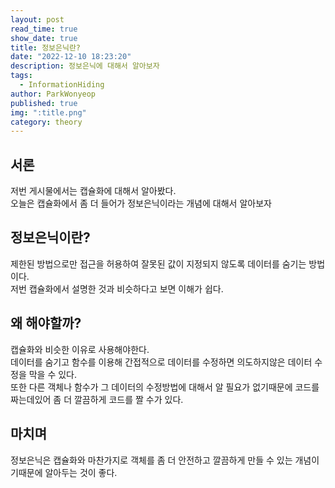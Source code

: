 ```yaml
---
layout: post
read_time: true
show_date: true
title: 정보은닉란?
date: "2022-12-10 18:23:20"
description: 정보은닉에 대해서 알아보자
tags:
  - InformationHiding
author: ParkWonyeop
published: true
img: ":title.png"
category: theory
---
```


## 서론

저번 게시물에서는 캡슐화에 대해서 알아봤다.  
오늘은 캡슐화에서 좀 더 들어가 정보은닉이라는 개념에 대해서 알아보자  

## 정보은닉이란?

제한된 방법으로만 접근을 허용하여 잘못된 값이 지정되지 않도록 데이터를 숨기는 방법이다.  
저번 캡슐화에서 설명한 것과 비슷하다고 보면 이해가 쉽다.  

## 왜 해야할까?

캡슐화와 비슷한 이유로 사용해야한다.  
데이터를 숨기고 함수를 이용해 간접적으로 데이터를 수정하면 의도하지않은 데이터 수정을 막을 수 있다.  
또한 다른 객체나 함수가 그 데이터의 수정방법에 대해서 알 필요가 없기때문에 코드를 짜는데있어 좀 더 깔끔하게 코드를 짤 수가 있다.  

## 마치며

정보은닉은 캡슐화와 마찬가지로 객체를 좀 더 안전하고 깔끔하게 만들 수 있는 개념이기때문에 알아두는 것이 좋다.  